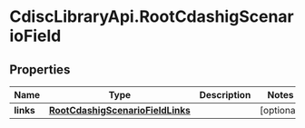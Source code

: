 # CdiscLibraryApi.RootCdashigScenarioField

## Properties

Name | Type | Description | Notes
------------ | ------------- | ------------- | -------------
**links** | [**RootCdashigScenarioFieldLinks**](RootCdashigScenarioFieldLinks.md) |  | [optional] 



